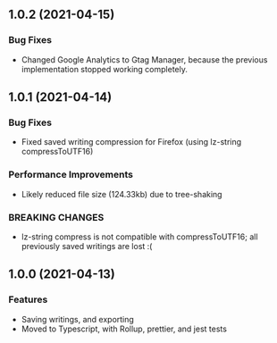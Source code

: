 ## 1.0.2 (2021-04-15)

### Bug Fixes

- Changed Google Analytics to Gtag Manager, because the previous implementation stopped working completely.

## 1.0.1 (2021-04-14)

### Bug Fixes

- Fixed saved writing compression for Firefox (using lz-string compressToUTF16)

### Performance Improvements

- Likely reduced file size (124.33kb) due to tree-shaking

### BREAKING CHANGES

- lz-string compress is not compatible with compressToUTF16; all previously saved writings are lost :(

## 1.0.0 (2021-04-13)

### Features

- Saving writings, and exporting
- Moved to Typescript, with Rollup, prettier, and jest tests
